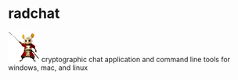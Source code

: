 # radchat
![dormouse](https://github.com/justinddix/radchat/blob/master/src/images/dormouse2.png)
cryptographic chat application and command line tools for windows, mac, and linux


